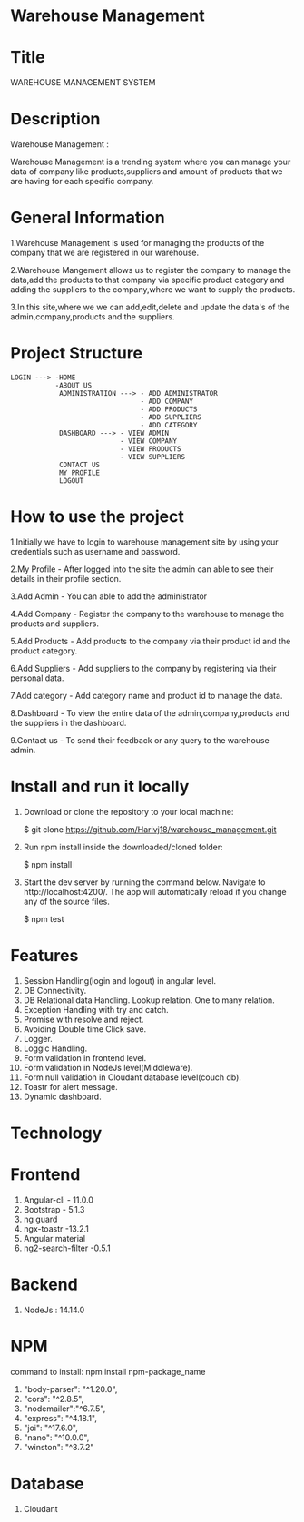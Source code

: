 # Warehouse Management
# Title

WAREHOUSE MANAGEMENT SYSTEM

# Description

Warehouse Management :

Warehouse Management is a trending system where you can manage your data of company like products,suppliers
and amount of products that we are having for each specific company.

# General Information

1.Warehouse Management is used for managing the products of the company that we are registered in our warehouse.

2.Warehouse Mangement allows us to register the company to manage the data,add the products to that company via specific product category and adding the suppliers to the company,where we want to supply the products.

3.In this site,where we we can add,edit,delete and update the data's of the admin,company,products and the suppliers.

# Project Structure

    LOGIN ---> -HOME 
               -ABOUT US
                ADMINISTRATION ---> - ADD ADMINISTRATOR
                                    - ADD COMPANY
                                    - ADD PRODUCTS
                                    - ADD SUPPLIERS
                                    - ADD CATEGORY
                DASHBOARD ---> - VIEW ADMIN
                               - VIEW COMPANY
                               - VIEW PRODUCTS
                               - VIEW SUPPLIERS
                CONTACT US
                MY PROFILE
                LOGOUT

# How to use the project 

1.Initially we have to login to warehouse management site by using your credentials such as username and password.

2.My Profile - After logged into the site the admin can able to see their details in their profile section.

3.Add Admin - You can able to add the administrator 

4.Add Company - Register the company to the warehouse to manage the products and suppliers.

5.Add Products - Add products to the company via their product id and the product category.

6.Add Suppliers - Add suppliers to the company by registering via their personal data.

7.Add category - Add category name and product id to manage the data.

8.Dashboard - To view the entire data of the admin,company,products and the suppliers in the dashboard.

9.Contact us - To send their feedback or any query to the warehouse admin.

# Install and run it locally

1.  Download or clone the repository to your local machine:

    $ git clone https://github.com/Harivj18/warehouse_management.git

2.  Run npm install inside the downloaded/cloned folder:

    $ npm install

3.  Start the dev server by running the command below. Navigate to http://localhost:4200/.
    The app will automatically reload if you change any of the source files.

    $ npm test

# Features

1. Session Handling(login and logout) in angular level.
2. DB Connectivity.
3. DB Relational data Handling.
   Lookup relation.
   One to many relation.
4. Exception Handling with try and catch.
5. Promise with resolve and reject.
6. Avoiding Double time Click save.
7. Logger.
8. Loggic Handling.
9. Form validation in frontend level.
10. Form validation in NodeJs level(Middleware).
11. Form null validation in Cloudant database level(couch db).
12. Toastr for alert message.
13. Dynamic dashboard.

# Technology

# Frontend 

1. Angular-cli - 11.0.0
2. Bootstrap - 5.1.3
3. ng guard 
4. ngx-toastr -13.2.1
5. Angular material
6. ng2-search-filter -0.5.1

# Backend

1. NodeJs : 14.14.0

# NPM

command to install: npm install npm-package_name

1. "body-parser": "^1.20.0",
2. "cors": "^2.8.5",
3. "nodemailer":"^6.7.5",
4. "express": "^4.18.1",
5. "joi": "^17.6.0",
6. "nano": "^10.0.0",
7. "winston": "^3.7.2"

# Database

1. Cloudant
